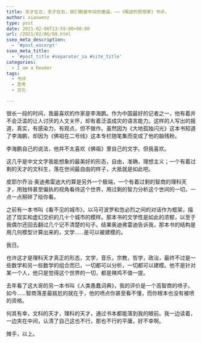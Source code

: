 ```yaml
---
title: 天才在左，天才在右，我们都是中间的傻逼。——《叛逆的思想家》书评。
author: xiaowenz
type: post
date: 2021-02-06T13:59:00+00:00
url: /2021/02/06/88.html
sseo_meta_description:
  - '#post_excerpt'
sseo_meta_title:
  - '#post_title #separator_sa #site_title'
categories:
  - I am a Reader
tags:
  - 书评
  - 思考
  - 文化

---
```

很长一段的时间，我最喜欢的作家是李海鹏。作为中国最好的记者之一，他有着并不会泛滥的让人讨厌的人文关怀，却有着泛滥成灾的语言能力。这样的人写出的报道，真实，有感染力，有观点，但不做作。虽然因为《大地孤独闪光》这本书知道了李海鹏，却因为《佛祖在二号线》这本专栏随笔集而变成了他的脑残粉。

李海鹏自己的说法，他并不太喜欢《佛祖》里自己的文字。但我喜欢。

这几乎是中文文字我能想象的最美好的形态，自由，准确，理想主义；一个有着过剩的天才的文科生，落在世间最自由的样子，大抵就是如此吧。

皮耶尔乔治·奥迪弗雷迪大约算是另外一个极端，一个有着过剩的智商的理科天才，用独特甚至偏执的视角看待这个世界，用过剩的智力分析这个世间的一切，一点一点掰碎了给你看。

之前有一本书叫《看不见的城市》，以马可波罗和忽必烈之间的对话作为框架，描述了现实和虚幻交织的几十个城市的模样。那本书的文学性是如此的浓郁，以至于我偶尔还回去翻过几个记不清楚的句子。结果奥迪弗雷迪告诉我，那本书的结构是用几何模型计算出来的，文学……是可以被建模的。

我日。

也许这才是理科天才真正的形态，文学，音乐，宗教，哲学，政治，最终不过是一些数学和另一些数学的组合而已，一切都可以分析，一切都可以建模。他不是针对某一个人，他只是觉得这个世界的一切，都是辣鸡不值一提。

去年看了这大哥的另一本书叫《人类愚蠢词典》，我的评价是一个高智商的喷子。如今……智商落差最尴尬的就在于，他的喷点你甚至看不懂，而你根本也没有被喷的资格。

何其有幸，文科的天才，理科的天才，通过书本都能落到我的眼前。我一边读着，一边夹在中间，认清了自己这也不行，那也不行的平庸，好不幸啊。

摊手，以上。